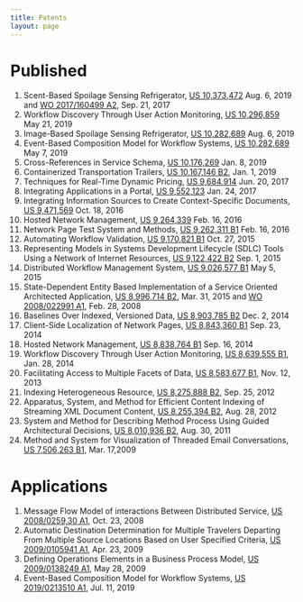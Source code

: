 ```yaml
---
title: Patents
layout: page
---
```


# Published

1. Scent-Based Spoilage Sensing Refrigerator, [US 10,373,472](assets/doc/patents/US10373472.pdf) Aug. 6, 2019 and [WO 2017/160499 A2](assets/doc/patents/WO2017160499A2.pdf), Sep. 21, 2017
1. Workflow Discovery Through User Action Monitoring, [US 10,296,859](assets/doc/patents/US10296859.pdf) May 21, 2019
1. Image-Based Spoilage Sensing Refrigerator, [US 10,282,689](assets/doc/patents/US10282689.pdf) Aug. 6, 2019
1. Event-Based Composition Model for Workflow Systems, [US 10,282,689](assets/doc/patents/US10282689.pdf) May 7, 2019
1. Cross-References in Service Schema, [US 10,176,269](assets/doc/patents/US10176269.pdf) Jan. 8, 2019
1. Containerized Transportation Trailers, [US 10,167,146 B2](assets/doc/patents/US10167146.pdf), Jan. 1, 2019
1. Techniques for Real-Time Dynamic Pricing, [US 9,684,914](assets/doc/patents/US9684914.pdf) Jun. 20, 2017
1. Integrating Applications in a Portal, [US 9,552,123](assets/doc/patents/US9552123.pdf) Jan. 24, 2017
1. Integrating Information Sources to Create Context-Specific Documents, [US 9,471,569](assets/doc/patents/US9471569.pdf) Oct. 18, 2016
1. Hosted Network Management, [US 9,264,339](assets/doc/patents/US9264339.pdf)  Feb. 16, 2016
1. Network Page Test System and Methods, [US 9,262,311 B1](assets/doc/patents/US9262311.pdf) Feb. 16, 2016
1. Automating Workflow Validation, [US 9,170,821 B1](assets/doc/patents/US9170821.pdf) Oct. 27, 2015
1. Representing Models in Systems Development Lifecycle (SDLC) Tools Using a Network of Internet Resources, [US 9,122,422 B2](assets/doc/patents/US9122422.pdf) Sep. 1, 2015
1. Distributed Workflow Management System, [US 9,026,577 B1](assets/doc/patents/US9026577.pdf) May 5, 2015
1. State-Dependent Entity Based Implementation of a Service Oriented Architected Application, [US 8,996,714 B2](assets/doc/patents/US8996714.pdf), Mar. 31, 2015 and [WO 2008/022991 A1](assets/doc/patents/WO2008022991A1.pdf), Feb. 28, 2008
1. Baselines Over Indexed, Versioned Data, [US 8,903,785 B2](assets/doc/patents/US8903785.pdf) Dec. 2, 2014
1. Client-Side Localization of Network Pages, [US 8,843,360 B1](assets/doc/patents/US8843360.pdf) Sep. 23, 2014
1. Hosted Network Management, [US 8,838,764 B1](assets/doc/patents/US8838764.pdf) Sep. 16, 2014
1. Workflow Discovery Through User Action Monitoring, [US 8,639,555 B1](assets/doc/patents/US8639555.pdf), Jan. 28, 2014
1. Facilitating Access to Multiple Facets of Data, [US 8,583,677 B1](assets/doc/patents/US8583677.pdf), Nov. 12, 2013
1. Indexing Heterogeneous Resource, [US 8,275,888 B2](assets/doc/patents/US8275888.pdf), Sep. 25, 2012
1. Apparatus, System, and Method for Efficient Content Indexing of Streaming XML Document Content, [US 8,255,394 B2](assets/doc/patents/US8255394.pdf), Aug. 28, 2012
1. System and Method for Describing Method Process Using Guided Architectural Decisions, [US 8,010,936 B2](assets/doc/patents/US8010936.pdf), Aug. 30, 2011
1. Method and System for Visualization of Threaded Email Conversations, [US 7,506,263 B1](assets/doc/patents/US7506263.pdf), Mar. 17,2009


# Applications

1. Message Flow Model of interactions Between Distributed Service, [US 2008/0259,30 A1](assets/doc/patents/US20080259930A1.pdf), Oct. 23, 2008
1. Automatic Destination Determination for Multiple Travelers Departing From Multiple Source Locations Based on User Specified Criteria, [US 2009/0105941 A1](assets/doc/patents/US20090105941A1.pdf), Apr. 23, 2009
1. Defining Operations Elements in a Business Process Model, [US 2009/0138249 A1](assets/doc/patents/US20090138249A1.pdf), May 28, 2009
1. Event-Based Composition Model for Workflow Systems, [US 2019/0213510 A1](assets/doc/patents/US20190213510A1.pdf), Jul. 11, 2019
